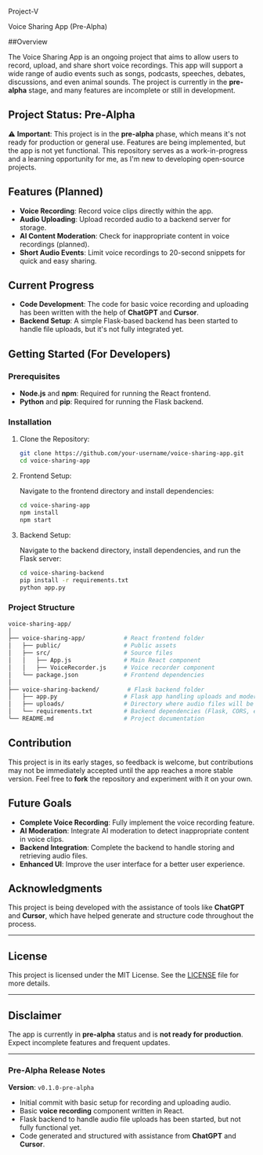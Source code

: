Project-V


Voice Sharing App (Pre-Alpha)

##Overview

The Voice Sharing App is an ongoing project that aims to allow users to record, upload, and share short voice recordings. This app will support a wide range of audio events such as songs, podcasts, speeches, debates, discussions, and even animal sounds. The project is currently in the **pre-alpha** stage, and many features are incomplete or still in development.

## Project Status: Pre-Alpha

⚠️ **Important**: This project is in the **pre-alpha** phase, which means it's not ready for production or general use. Features are being implemented, but the app is not yet functional. This repository serves as a work-in-progress and a learning opportunity for me, as I'm new to developing open-source projects.

## Features (Planned)

- **Voice Recording**: Record voice clips directly within the app.
- **Audio Uploading**: Upload recorded audio to a backend server for storage.
- **AI Content Moderation**: Check for inappropriate content in voice recordings (planned).
- **Short Audio Events**: Limit voice recordings to 20-second snippets for quick and easy sharing.

## Current Progress

- **Code Development**: The code for basic voice recording and uploading has been written with the help of **ChatGPT** and **Cursor**.
- **Backend Setup**: A simple Flask-based backend has been started to handle file uploads, but it's not fully integrated yet.

## Getting Started (For Developers)

### Prerequisites

- **Node.js** and **npm**: Required for running the React frontend.
- **Python** and **pip**: Required for running the Flask backend.

### Installation

1. Clone the Repository:

   ```bash
   git clone https://github.com/your-username/voice-sharing-app.git
   cd voice-sharing-app
   ```

2. Frontend Setup:

   Navigate to the frontend directory and install dependencies:

   ```bash
   cd voice-sharing-app
   npm install
   npm start
   ```

3. Backend Setup:

   Navigate to the backend directory, install dependencies, and run the Flask server:

   ```bash
   cd voice-sharing-backend
   pip install -r requirements.txt
   python app.py
   ```

### Project Structure

```bash
voice-sharing-app/
│
├── voice-sharing-app/           # React frontend folder
│   ├── public/                  # Public assets
│   ├── src/                     # Source files
│   │   ├── App.js               # Main React component
│   │   ├── VoiceRecorder.js     # Voice recorder component
│   └── package.json             # Frontend dependencies
│
├── voice-sharing-backend/        # Flask backend folder
│   ├── app.py                   # Flask app handling uploads and moderation
│   ├── uploads/                 # Directory where audio files will be saved
│   └── requirements.txt         # Backend dependencies (Flask, CORS, etc.)
└── README.md                    # Project documentation
```

## Contribution

This project is in its early stages, so feedback is welcome, but contributions may not be immediately accepted until the app reaches a more stable version. Feel free to **fork** the repository and experiment with it on your own.

## Future Goals

- **Complete Voice Recording**: Fully implement the voice recording feature.
- **AI Moderation**: Integrate AI moderation to detect inappropriate content in voice clips.
- **Backend Integration**: Complete the backend to handle storing and retrieving audio files.
- **Enhanced UI**: Improve the user interface for a better user experience.

## Acknowledgments

This project is being developed with the assistance of tools like **ChatGPT** and **Cursor**, which have helped generate and structure code throughout the process.

---

## License

This project is licensed under the MIT License. See the [LICENSE](LICENSE) file for more details.

---

## Disclaimer

The app is currently in **pre-alpha** status and is **not ready for production**. Expect incomplete features and frequent updates.

---

### Pre-Alpha Release Notes

**Version**: `v0.1.0-pre-alpha`

- Initial commit with basic setup for recording and uploading audio.
- Basic **voice recording** component written in React.
- Flask backend to handle audio file uploads has been started, but not fully functional yet.
- Code generated and structured with assistance from **ChatGPT** and **Cursor**.
